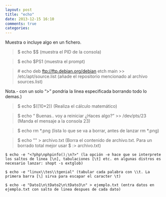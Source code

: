 ```yaml
---
layout: post
title: "echo"
date: 2013-12-15 16:10
comments: true
categories: 
---
```

Muestra o incluye algo en un fichero.

>$ echo $$   (muestra el PID de la consola)

>$ echo $PS1   (muestra el prompt)

>\# echo deb ftp://ftp.debian.org/debian etch main >> /etc/apt/source.list  (añade el repositorio mencionado al archivo sources.list) 

Nota.- con un solo “>” pondria la linea especificada borrando todo lo demas.)

>$ echo $((10*2)) (Realiza el cálculo matemático)

>$ echo “ Buenas.. voy a reiniciar ¿Haces algo?” >> /dev/pts/23 (Manda el mensaje a la consola 23)

>$ echo rm *.png (lista lo que se va a borrar, antes de lanzar rm *.png)

>$ echo "" > archivo.txt (Borra el contenido de archivo.txt. Para un borrado total mejor usar $ :> archivo.txt)

	$ echo -e "<?php\nphpinfo();\n?>" (la opción -e hace que se interprete los saltos de linea [\n], tabulaciones [\t] etc. en algunas distros es necesario lanzar: shopt -s extglob)

	$ echo -e "linux\\tes\\tgenial" (tabular cada palabra con \\t. La primera barra [\] sirva para escapar el caracter \t)

	$ echo -e "Dato1\n\tDato2\n\tDato3\n" > ejemplo.txt (entra datos en ejemplo.txt con salto de linea despues de cada dato)

